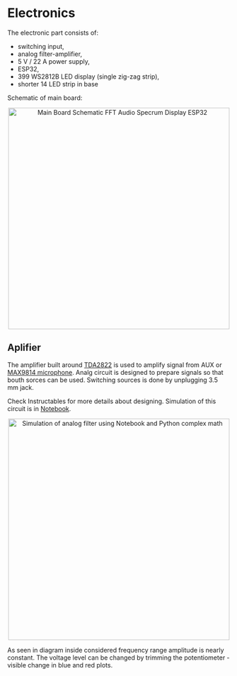 # Electronics

The electronic part consists of:

* switching input,
* analog filter-amplifier,
* 5 V / 22 A power supply,
* ESP32,
* 399 WS2812B LED display (single zig-zag strip),
* shorter 14 LED strip in base

Schematic of main board:

<p align="center">
  <img width="500" alt="Main Board Schematic FFT Audio Specrum Display ESP32" src="Main_board_schematic.png">
</p>

## Aplifier

The amplifier built around [TDA2822](TDA2822.pdf) is used to amplify signal from AUX or [MAX9814 microphone](MAX9814.pdf). Analg circuit is designed to prepare signals so that bouth sorces can be used. Switching sources is done by unplugging 3.5 mm jack.

Check Instructables for more details about designing. Simulation of this circuit is in [Notebook](SDA_3_analog_simulation.ipynb).

<p align="center">
  <img width="500" alt="Simulation of analog filter using Notebook and Python complex math" src="notebook_simulation_filter.png">
</p>

As seen in diagram inside considered frequency range amplitude is nearly constant. The voltage level can be changed by trimming the potentiometer - visible change in blue and red plots.